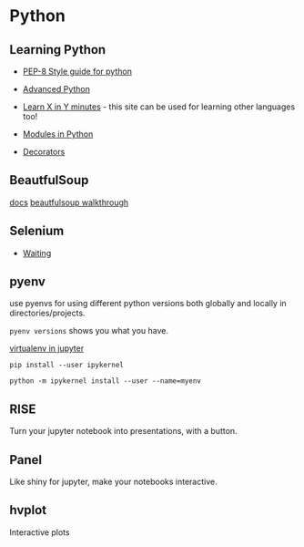 # Python

## Learning Python

* [PEP-8 Style guide for python](https://www.python.org/dev/peps/pep-0008/#a-foolish-consistency-is-the-hobgoblin-of-little-minds)

* [Advanced Python](https://www.pythontutorial.net/advanced-python/)
* [Learn X in Y minutes](https://learnxinyminutes.com/docs/python/) - this site can be used for learning other languages too!

* [Modules in Python](https://docs.python.org/3/tutorial/modules.html)

* [Decorators](https://www.youtube.com/watch?v=tfCz563ebsU\&ab\_channel=TechWithTim)

## BeautfulSoup
[docs](https://www.crummy.com/software/BeautifulSoup/bs4/doc/)
[beautfulsoup walkthrough](https://www.digitalocean.com/community/tutorials/how-to-work-with-web-data-using-requests-and-beautiful-soup-with-python-3)

## Selenium
* [Waiting](https://selenium-python.readthedocs.io/waits.html)

## pyenv
use pyenvs for using different python versions both globally and locally in directories/projects.

```pyenv versions``` shows you what you have.

[virtualenv in jupyter ](https://janakiev.com/blog/jupyter-virtual-envs/)

```
pip install --user ipykernel

python -m ipykernel install --user --name=myenv
 ```

 ## RISE
 Turn your jupyter notebook into presentations, with a button. 

 ## Panel
 Like shiny for jupyter, make your notebooks interactive.

## hvplot
Interactive plots